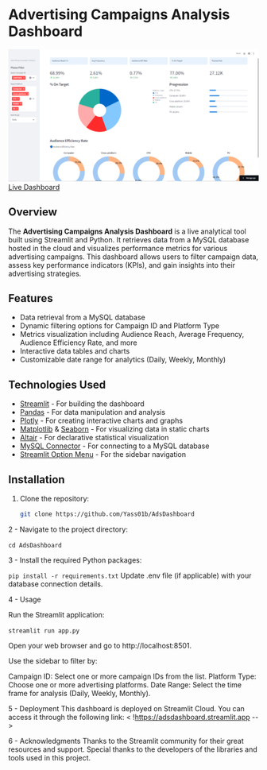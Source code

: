 # Advertising Campaigns Analysis Dashboard

![Dashboard Screenshot](images/Screenshot.PNG)  
[Live Dashboard](https://adsdashboard.streamlit.app)

## Overview

The **Advertising Campaigns Analysis Dashboard** is a live analytical tool built using Streamlit and Python. It retrieves data from a MySQL database hosted in the cloud and visualizes performance metrics for various advertising campaigns. This dashboard allows users to filter campaign data, assess key performance indicators (KPIs), and gain insights into their advertising strategies.

## Features

- Data retrieval from a MySQL database
- Dynamic filtering options for Campaign ID and Platform Type
- Metrics visualization including Audience Reach, Average Frequency, Audience Efficiency Rate, and more
- Interactive data tables and charts
- Customizable date range for analytics (Daily, Weekly, Monthly)

## Technologies Used

- [Streamlit](https://streamlit.io/) - For building the dashboard
- [Pandas](https://pandas.pydata.org/) - For data manipulation and analysis
- [Plotly](https://plotly.com/python/) - For creating interactive charts and graphs
- [Matplotlib](https://matplotlib.org/) & [Seaborn](https://seaborn.pydata.org/) - For visualizing data in static charts
- [Altair](https://altair-viz.github.io/) - For declarative statistical visualization
- [MySQL Connector](https://dev.mysql.com/doc/connector-python/en/) - For connecting to a MySQL database
- [Streamlit Option Menu](https://streamlit-option-menu.streamlitapp.com/) - For the sidebar navigation

## Installation

1. Clone the repository:
   ```bash
   git clone https://github.com/Yass01b/AdsDashboard

2 - Navigate to the project directory:

`cd AdsDashboard`

3 - Install the required Python packages:

`pip install -r requirements.txt`
Update .env file (if applicable) with your database connection details.

4 - Usage

Run the Streamlit application:

`streamlit run app.py`

Open your web browser and go to http://localhost:8501.

Use the sidebar to filter by:

Campaign ID: Select one or more campaign IDs from the list.
Platform Type: Choose one or more advertising platforms.
Date Range: Select the time frame for analysis (Daily, Weekly, Monthly).


5 - Deployment
This dashboard is deployed on Streamlit Cloud. You can access it through the following link: < !https://adsdashboard.streamlit.app -->


6 - Acknowledgments
Thanks to the Streamlit community for their great resources and support.
Special thanks to the developers of the libraries and tools used in this project.